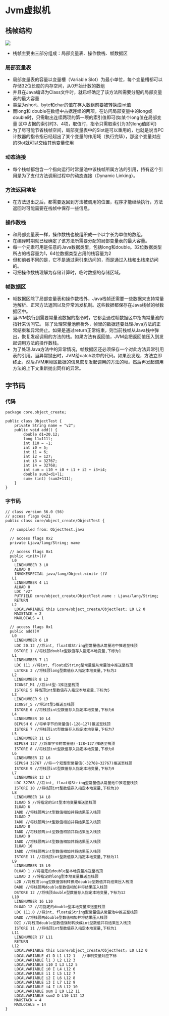 # Jvm虚拟机

## 栈帧结构


![](https://img-blog.csdn.net/20180121103152636?watermark/2/text/aHR0cDovL2Jsb2cuY3Nkbi5uZXQvcWlhbjUyMGFv/font/5a6L5L2T/fontsize/400/fill/I0JBQkFCMA==/dissolve/70/gravity/SouthEast)
* 栈帧主要由三部分组成：局部变量表、操作数栈、帧数据区

### 局部变量表 
* 局部变量表的容量以变量槽（Variable Slot）为最小单位，每个变量槽都可以存储32位长度的内存空间，从0开始计数的数组
* 并且在Java编译为Class文件时，就已经确定了该方法所需要分配的局部变量表的最大容量
* 类型为short、byte和char的值在存入数组前要被转换成int值
* 而long和 double在数组中占据连续的两项，在访问局部变量中的long或double时，只需取出连续两项的第一项的索引值即可(如某个long值在局部变量 区中占据的索引时3、4项，取值时，指令只需取索引为3的long值即可)
* 为了尽可能节省栈帧空间，局部变量表中的Slot是可以重用的，也就是说当PC计数器的指令指已经超出了某个变量的作用域（执行完毕），那这个变量对应的Slot就可以交给其他变量使用

### 动态连接
* 每个栈帧都包含一个指向运行时常量池中该栈帧所属方法的引用，持有这个引用是为了支付方法调用过程中的动态连接（Dynamic Linking）。

### 方法返回地址
* 在方法退出之后，都需要返回到方法被调用的位置，程序才能继续执行，方法返回时可能需要在栈帧中保存一些信息。

### 操作数栈
* 和局部变量表一样，操作数栈也被组织成一个以字长为单位的数组。
* 在编译时期就已经确定了该方法所需要分配的局部变量表的最大容量。
* 每一个元素可用是任意的Java数据类型，包括long和double。32位数据类型所占的栈容量为1，64位数据类型占用的栈容量为2
* 但和前者不同的是，它不是通过索引来访问的，而是通过入栈和出栈来访问的。
* 可把操作数栈理解为存储计算时，临时数据的存储区域。

### 帧数据区 
* 帧数据区除了局部变量表和操作数栈外，Java栈帧还需要一些数据来支持常量池解析、正常方法返回以及异常派发机制。这些数据都保存在Java栈帧的帧数据区中。
* 当JVM执行到需要常量池数据的指令时，它都会通过帧数据区中指向常量池的指针来访问它。
除了处理常量池解析外，帧里的数据还要处理Java方法的正常结束和异常终止。如果是通过return正常结束，则当前栈帧从Java栈中弹出，恢复发起调用的方法的栈。如果方法有返回值，JVM会把返回值压入到发起调用方法的操作数栈。
* 为了处理Java方法中的异常情况，帧数据区还必须保存一个对此方法异常引用表的引用。当异常抛出时，JVM给catch块中的代码。如果没发现，方法立即终止，然后JVM用帧区数据的信息恢复发起调用的方法的帧。然后再发起调用方法的上下文重新抛出同样的异常。

## 字节码
### 代码
```
package core.object_create;

public class ObjectTest {
    private String name = "v2";
    public void add() {
        double d1=20.12;
        long l1=111l;
        int i10 = -1;
        int i0 = 5;
        int i1 = 6;
        int i2 = 127;
        int i3 = 32767;
        int i4 = 32768;
        int sum = i10 + i0 + i1 + i2 + i3+i4;
        double sum2=d1+l1;
        sum= (int) (sum2+111);
    }
}

```
### 字节码
```
// class version 56.0 (56)
// access flags 0x21
public class core/object_create/ObjectTest {

  // compiled from: ObjectTest.java

  // access flags 0x2
  private Ljava/lang/String; name

  // access flags 0x1
  public <init>()V
   L0
    LINENUMBER 3 L0
    ALOAD 0
    INVOKESPECIAL java/lang/Object.<init> ()V
   L1
    LINENUMBER 4 L1
    ALOAD 0
    LDC "v2"
    PUTFIELD core/object_create/ObjectTest.name : Ljava/lang/String;
    RETURN
   L2
    LOCALVARIABLE this Lcore/object_create/ObjectTest; L0 L2 0
    MAXSTACK = 2
    MAXLOCALS = 1

  // access flags 0x1
  public add()V
   L0
    LINENUMBER 6 L0
    LDC 20.12 //将int, float或String型常量值从常量池中推送至栈顶
    DSTORE 1 //将栈顶double型数值存入指定本地变量,下标为1
   L1
    LINENUMBER 7 L1
    LDC 111 //将int, float或String型常量值从常量池中推送至栈顶
    LSTORE 3 //将栈顶long型数值存入指定本地变量,下标为3
   L2
    LINENUMBER 8 L2
    ICONST_M1 //将int型-1推送至栈顶
    ISTORE 5 将栈顶int型数值存入指定本地变量,下标为5
   L3
    LINENUMBER 9 L3
    ICONST_5 //将int型5推送至栈顶
    ISTORE 6 //将栈顶int型数值存入指定本地变量,下标为6
   L4
    LINENUMBER 10 L4
    BIPUSH 6 //将单字节的常量值(-128~127)推送至栈顶
    ISTORE 7 //将栈顶int型数值存入指定本地变量,下标为7
   L5
    LINENUMBER 11 L5
    BIPUSH 127 //将单字节的常量值(-128~127)推送至栈顶
    ISTORE 8 //将栈顶int型数值存入指定本地变量,下标为8
   L6
    LINENUMBER 12 L6
    SIPUSH 32767 //将一个短整型常量值(-32768~32767)推送至栈顶
    ISTORE 9 //将栈顶int型数值存入指定本地变量,下标为9
   L7
    LINENUMBER 13 L7
    LDC 32768 //将int, float或String型常量值从常量池中推送至栈顶
    ISTORE 10 //将栈顶int型数值存入指定本地变量,下标为10
   L8
    LINENUMBER 14 L8
    ILOAD 5 //将指定的int型本地变量推送至栈顶
    ILOAD 6
    IADD //将栈顶两int型数值相加并将结果压入栈顶
    ILOAD 7
    IADD //将栈顶两int型数值相加并将结果压入栈顶
    ILOAD 8
    IADD //将栈顶两int型数值相加并将结果压入栈顶
    ILOAD 9
    IADD //将栈顶两int型数值相加并将结果压入栈顶
    ILOAD 10
    IADD //将栈顶两int型数值相加并将结果压入栈顶
    ISTORE 11 //将栈顶int型数值存入指定本地变量,下标为11
   L9
    LINENUMBER 15 L9
    DLOAD 1 //将指定的double型本地变量推送至栈顶
    LLOAD 3 //将指定的long型本地变量推送至栈顶
    L2D //将栈顶long型数值强制转换成double型数值并将结果压入栈顶
    DADD //将栈顶两double型数值相加并将结果压入栈顶
    DSTORE 12 //将栈顶double型数值存入指定本地变量,下标为12
   L10
    LINENUMBER 16 L10
    DLOAD 12 //将指定的double型本地变量推送至栈顶
    LDC 111.0 //将int, float或String型常量值从常量池中推送至栈顶
    DADD //将栈顶两double型数值相加并将结果压入栈顶
    D2I //将栈顶double型数值强制转换成int型数值并将结果压入栈顶
    ISTORE 11 //将栈顶int型数值存入指定本地变量,下标为1
   L11
    LINENUMBER 17 L11
    RETURN
   L12
    LOCALVARIABLE this Lcore/object_create/ObjectTest; L0 L12 0
    LOCALVARIABLE d1 D L1 L12 1   //申明变量对应下标
    LOCALVARIABLE l1 J L2 L12 3
    LOCALVARIABLE i10 I L3 L12 5
    LOCALVARIABLE i0 I L4 L12 6
    LOCALVARIABLE i1 I L5 L12 7
    LOCALVARIABLE i2 I L6 L12 8
    LOCALVARIABLE i3 I L7 L12 9
    LOCALVARIABLE i4 I L8 L12 10
    LOCALVARIABLE sum I L9 L12 11
    LOCALVARIABLE sum2 D L10 L12 12
    MAXSTACK = 4
    MAXLOCALS = 14
}

```
